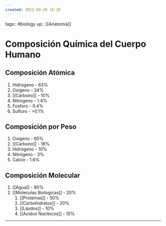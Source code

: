 ```yaml
---
created: 2022-09-30 18:39
---
```

tags:: #biology 
up:: [[Anatomia]]
# Composición Química del Cuerpo Humano
## Composición Atómica
1. Hidrogeno - 63%
2. Oxigeno - 24%
3. [[Carbono]] - 10%
4. Nitrogeno - 1.4%
5. Fosforo - 0.4%
6. Sulfuro - >0.1%

## Composición por Peso
1. Oxígeno - 65%
2. [[Carbono]] - 18%
3. Hidrógeno - 10%
4. Nitrógeno - 3%
5. Calcio - 1.6%

## Composición Molecular
1. [[Agua]] - 80%
2. [[Moleculas Biologicas]] - 20%
	1. [[Proteinas]] - 50%
	2. [[Carbohidratos]] - 20%
	3. [[Lipidos]] - 10%
	4. [[Acidos Nucleicos]] - 15%
___
